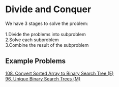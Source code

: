 # Divide and Conquer
We have 3 stages to solve the problem:<br/><br/>
1.Divide the problems into subproblem<br/>
2.Solve each subproblem<br/>
3.Combine the result of the subproblem<br/>

## Example Problems
[108. Convert Sorted Array to Binary Search Tree (E)](./code/108.md) <br/>
[96. Unique Binary Search Trees (M)   ](./code/96.md) <br/>

